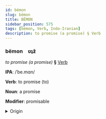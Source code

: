 ```yaml
---
id: bëmon
slug: bëmon
title: BËMON
sidebar_position: 575
tags: [bëmon, Verb, Indo-Iranian]
description: to promise (a promise) § Verb
---
```


### bëmon&emsp;<span kind="abugida">ʋʇƶ̃</span>

*to promise (a promise)* **§** [Verb](../../tags/Verb)

**IPA**: /ˈbe.mɑn/

**Verb**: to promise (to)

**Noun**: a promise

**Modifier**: promisable

<details>
    <summary>Origin</summary>
    Persian پیمان peymân /pejˈmɒːn/<br/>
    <em>Indo-Iranian Language Family</em>
</details>
